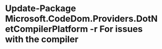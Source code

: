# Update-Package Microsoft.CodeDom.Providers.DotNetCompilerPlatform -r For issues with the compiler 